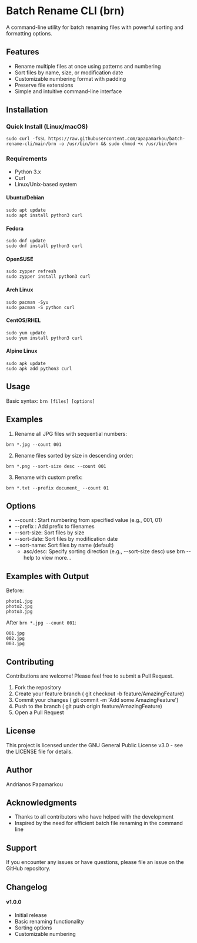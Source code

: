 # Batch Rename CLI (brn)

A command-line utility for batch renaming files with powerful sorting and formatting options.

## Features

- Rename multiple files at once using patterns and numbering
- Sort files by name, size, or modification date
- Customizable numbering format with padding
- Preserve file extensions
- Simple and intuitive command-line interface

## Installation

### Quick Install (Linux/macOS)
```
sudo curl -fsSL https://raw.githubusercontent.com/apapamarkou/batch-rename-cli/main/brn -o /usr/bin/brn && sudo chmod +x /usr/bin/brn
```

### Requirements

- Python 3.x
- Curl
- Linux/Unix-based system

#### Ubuntu/Debian
```
sudo apt update
sudo apt install python3 curl
```
#### Fedora
```
sudo dnf update
sudo dnf install python3 curl
```
#### OpenSUSE
```
sudo zypper refresh
sudo zypper install python3 curl
```
#### Arch Linux
```
sudo pacman -Syu
sudo pacman -S python curl
```
#### CentOS/RHEL
```
sudo yum update
sudo yum install python3 curl
```
#### Alpine Linux
```
sudo apk update
sudo apk add python3 curl
```

## Usage

Basic syntax: `brn [files] [options]`

## Examples

1. Rename all JPG files with sequential numbers:
```
brn *.jpg --count 001
```

2. Rename files sorted by size in descending order:
```
brn *.png --sort-size desc --count 001
```

3. Rename with custom prefix:
```
brn *.txt --prefix document_ --count 01
```

## Options
- --count <start>: Start numbering from specified value (e.g., 001, 01)
- --prefix <text>: Add prefix to filenames
- --sort-size: Sort files by size
- --sort-date: Sort files by modification date
- --sort-name: Sort files by name (default)
    - asc/desc: Specify sorting direction (e.g., --sort-size desc)
use brn --help to view more...

## Examples with Output

Before:
```
photo1.jpg
photo2.jpg
photo3.jpg
```

After `brn *.jpg --count 001`:
```
001.jpg
002.jpg
003.jpg
```

## Contributing

Contributions are welcome! Please feel free to submit a Pull Request.

1. Fork the repository
2. Create your feature branch ( git checkout -b feature/AmazingFeature)
3. Commit your changes ( git commit -m 'Add some AmazingFeature')
4. Push to the branch ( git push origin feature/AmazingFeature)
5. Open a Pull Request

## License
This project is licensed under the GNU General Public License v3.0 - see the LICENSE file for details.

## Author
Andrianos Papamarkou

## Acknowledgments
- Thanks to all contributors who have helped with the development
- Inspired by the need for efficient batch file renaming in the command line

## Support
If you encounter any issues or have questions, please file an issue on the GitHub repository.

## Changelog
#### v1.0.0
- Initial release
- Basic renaming functionality
- Sorting options
- Customizable numbering
